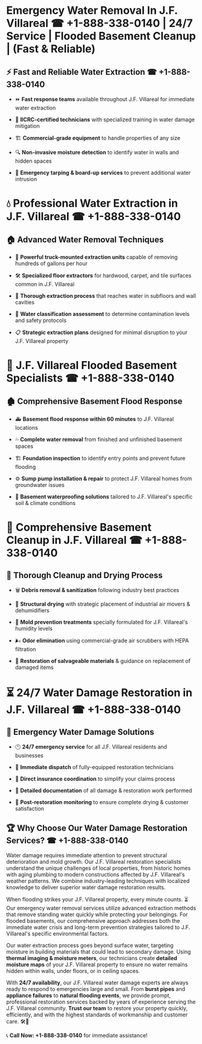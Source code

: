 # Emergency Water Removal In J.F. Villareal ☎ +1-888-338-0140 | 24/7 Service | Flooded Basement Cleanup | (Fast & Reliable)  

## ⚡ Fast and Reliable Water Extraction ☎ +1-888-338-0140  
- ⏩ **Fast response teams** available throughout J.F. Villareal for immediate water extraction  
- 🏅 **IICRC-certified technicians** with specialized training in water damage mitigation  
- 🏗️ **Commercial-grade equipment** to handle properties of any size  
- 🔍 **Non-invasive moisture detection** to identify water in walls and hidden spaces  
- 🛑 **Emergency tarping & board-up services** to prevent additional water intrusion  

# 💧 Professional Water Extraction in J.F. Villareal ☎ +1-888-338-0140  

## 🏠 Advanced Water Removal Techniques  
- 🚛 **Powerful truck-mounted extraction units** capable of removing hundreds of gallons per hour  
- 🛠️ **Specialized floor extractors** for hardwood, carpet, and tile surfaces common in J.F. Villareal  
- 📏 **Thorough extraction process** that reaches water in subfloors and wall cavities  
- 🧪 **Water classification assessment** to determine contamination levels and safety protocols  
- 📋 **Strategic extraction plans** designed for minimal disruption to your J.F. Villareal property  

# 🌊 J.F. Villareal Flooded Basement Specialists ☎ +1-888-338-0140  

## 🏚️ Comprehensive Basement Flood Response  
- 🚑 **Basement flood response within 60 minutes** to J.F. Villareal locations  
- 💦 **Complete water removal** from finished and unfinished basement spaces  
- 🏗️ **Foundation inspection** to identify entry points and prevent future flooding  
- ⚙️ **Sump pump installation & repair** to protect J.F. Villareal homes from groundwater issues  
- 🌱 **Basement waterproofing solutions** tailored to J.F. Villareal's specific soil & climate conditions  

# 🧹 Comprehensive Basement Cleanup in J.F. Villareal ☎ +1-888-338-0140  

## 🔄 Thorough Cleanup and Drying Process  
- 🗑️ **Debris removal & sanitization** following industry best practices  
- 💨 **Structural drying** with strategic placement of industrial air movers & dehumidifiers  
- 🦠 **Mold prevention treatments** specially formulated for J.F. Villareal's humidity levels  
- 🌬️ **Odor elimination** using commercial-grade air scrubbers with HEPA filtration  
- 🔧 **Restoration of salvageable materials** & guidance on replacement of damaged items  

# ⏳ 24/7 Water Damage Restoration in J.F. Villareal ☎ +1-888-338-0140  

## 🚀 Emergency Water Damage Solutions  
- 🕛 **24/7 emergency service** for all J.F. Villareal residents and businesses  
- 🚒 **Immediate dispatch** of fully-equipped restoration technicians  
- 🏦 **Direct insurance coordination** to simplify your claims process  
- 📜 **Detailed documentation** of all damage & restoration work performed  
- 🔎 **Post-restoration monitoring** to ensure complete drying & customer satisfaction  

## 🏆 Why Choose Our Water Damage Restoration Services? ☎ +1-888-338-0140  
Water damage requires immediate attention to prevent structural deterioration and mold growth. Our J.F. Villareal restoration specialists understand the unique challenges of local properties, from historic homes with aging plumbing to modern constructions affected by J.F. Villareal's weather patterns. We combine industry-leading techniques with localized knowledge to deliver superior water damage restoration results.  

When flooding strikes your J.F. Villareal property, every minute counts. ⏳ Our emergency water removal services utilize advanced extraction methods that remove standing water quickly while protecting your belongings. For flooded basements, our comprehensive approach addresses both the immediate water crisis and long-term prevention strategies tailored to J.F. Villareal's specific environmental factors.  

Our water extraction process goes beyond surface water, targeting moisture in building materials that could lead to secondary damage. Using **thermal imaging & moisture meters**, our technicians create **detailed moisture maps** of your J.F. Villareal property to ensure no water remains hidden within walls, under floors, or in ceiling spaces.  

With **24/7 availability**, our J.F. Villareal water damage experts are always ready to respond to emergencies large and small. From **burst pipes** and **appliance failures** to **natural flooding events**, we provide prompt, professional restoration services backed by years of experience serving the J.F. Villareal community. **Trust our team** to restore your property quickly, efficiently, and with the highest standards of workmanship and customer care. 🛠️💪  

📞 **Call Now: +1-888-338-0140** for immediate assistance!